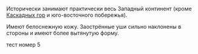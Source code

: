 Исторически занимают практически весь Западный континент (кроме [Каскадных гор](Каскадные%20горы) и юго-восточного побережья).

Имеют белоснежную кожу. Заострённые уши сильно наклонены в стороны и имеют более вытянутую форму.

тест номер 5
